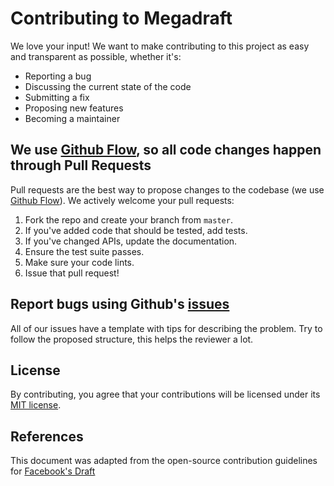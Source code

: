 # Contributing to Megadraft
We love your input! We want to make contributing to this project as easy and transparent as possible, whether it's:

* Reporting a bug
* Discussing the current state of the code
* Submitting a fix
* Proposing new features
* Becoming a maintainer

## We use [Github Flow](https://guides.github.com/introduction/flow/index.html), so all code changes happen through Pull Requests
Pull requests are the best way to propose changes to the codebase (we use [Github Flow](https://guides.github.com/introduction/flow/index.html)). We actively welcome your pull requests:

1.  Fork the repo and create your branch from `master`.
2.  If you've added code that should be tested, add tests.
3.  If you've changed APIs, update the documentation.
4.  Ensure the test suite passes.
5.  Make sure your code lints.
6.  Issue that pull request!

## Report bugs using Github's [issues](https://github.com/globocom/megadraft/issues/new/choose)
All of our issues have a template with tips for describing the problem. Try to follow the proposed structure, this helps the reviewer a lot.

## License
By contributing, you agree that your contributions will be licensed under its [MIT license](LICENSE).

## References
This document was adapted from the open-source contribution guidelines for [Facebook's Draft](https://github.com/facebook/draft-js/blob/master/CONTRIBUTING.md)
